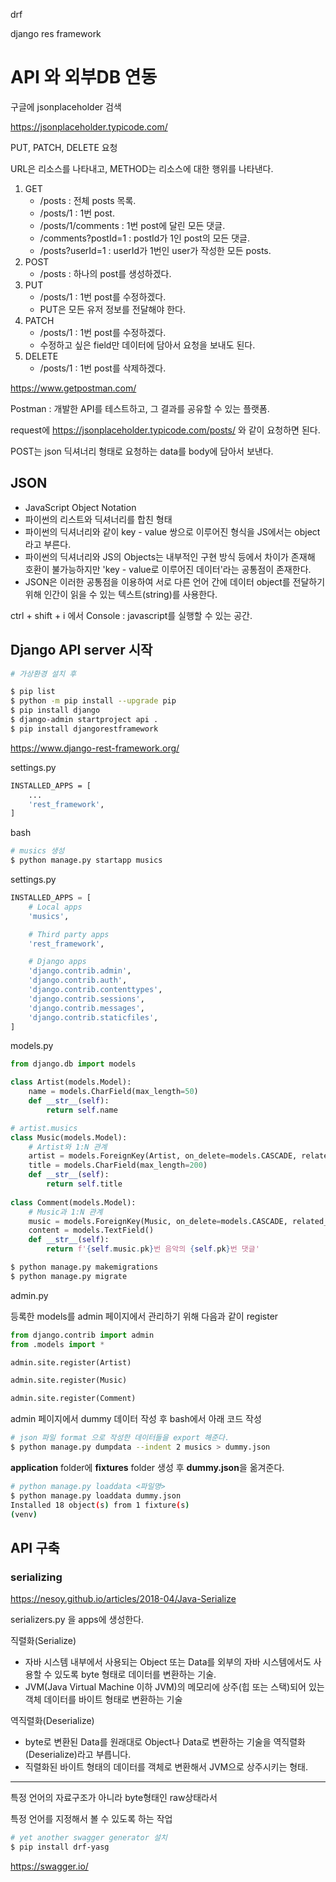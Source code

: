drf

django res framework



# API 와 외부DB 연동

구글에 jsonplaceholder 검색

 https://jsonplaceholder.typicode.com/ 

PUT, PATCH, DELETE 요청

URL은 리소스를 나타내고, METHOD는 리소스에 대한 행위를 나타낸다.

1. GET
   - /posts  :  전체 posts 목록.
   - /posts/1  :  1번 post.
   - /posts/1/comments  :  1번 post에 달린 모든 댓글.
   - /comments?postId=1  :  postId가 1인 post의 모든 댓글.
   - /posts?userId=1  :  userId가 1번인 user가 작성한 모든 posts.
2. POST
   - /posts : 하나의 post를 생성하겠다.
3. PUT
   - /posts/1  :  1번 post를 수정하겠다.
   - PUT은 모든 유저 정보를 전달해야 한다.
4. PATCH
   - /posts/1  :  1번 post를 수정하겠다.
   - 수정하고 싶은 field만 데이터에 담아서 요청을 보내도 된다.
5. DELETE
   - /posts/1  :  1번 post를 삭제하겠다.

 https://www.getpostman.com/ 

Postman : 개발한 API를 테스트하고, 그 결과를 공유할 수 있는 플랫폼.

request에 https://jsonplaceholder.typicode.com/posts/ 와 같이 요청하면 된다.

POST는 json 딕셔너리 형태로 요청하는 data를 body에 담아서 보낸다.

## JSON

- JavaScript Object Notation
- 파이썬의 리스트와 딕셔너리를 합친 형태
- 파이썬의 딕셔너리와 같이 key - value 쌍으로 이루어진 형식을 JS에서는 object라고 부른다.
- 파이썬의 딕셔너리와 JS의 Objects는 내부적인 구현 방식 등에서 차이가 존재해 호환이 불가능하지만 'key - value로 이루어진 데이터'라는 공통점이 존재한다.
- JSON은 이러한 공통점을 이용하여 서로 다른 언어 간에 데이터 object를 전달하기 위해 인간이 읽을 수 있는 텍스트(string)를 사용한다. 

ctrl + shift + i 에서 Console : javascript를 실행할 수 있는 공간.



## Django API server 시작

```bash
# 가상환경 설치 후

$ pip list
$ python -m pip install --upgrade pip
$ pip install django
$ django-admin startproject api .
$ pip install djangorestframework
```



https://www.django-rest-framework.org/

settings.py

```bash
INSTALLED_APPS = [
    ...
    'rest_framework',
]
```



bash

```bash
# musics 생성
$ python manage.py startapp musics
```



settings.py

```python
INSTALLED_APPS = [
    # Local apps
    'musics',

    # Third party apps
    'rest_framework',

    # Django apps
    'django.contrib.admin',
    'django.contrib.auth',
    'django.contrib.contenttypes',
    'django.contrib.sessions',
    'django.contrib.messages',
    'django.contrib.staticfiles',
]
```



models.py

```python
from django.db import models

class Artist(models.Model):
    name = models.CharField(max_length=50)
    def __str__(self):
        return self.name

# artist.musics
class Music(models.Model):
    # Artist와 1:N 관계 
    artist = models.ForeignKey(Artist, on_delete=models.CASCADE, related_name='musics')
    title = models.CharField(max_length=200)
    def __str__(self):
        return self.title
    
class Comment(models.Model):
    # Music과 1:N 관계
    music = models.ForeignKey(Music, on_delete=models.CASCADE, related_name='comments')
    content = models.TextField()
    def __str__(self):
        return f'{self.music.pk}번 음악의 {self.pk}번 댓글'

```



```bash
$ python manage.py makemigrations
$ python manage.py migrate
```



admin.py

등록한 models를 admin 페이지에서 관리하기 위해 다음과 같이 register

```python
from django.contrib import admin
from .models import *

admin.site.register(Artist)

admin.site.register(Music)

admin.site.register(Comment)
```



admin 페이지에서 dummy 데이터 작성 후 bash에서 아래 코드 작성

```bash
# json 파일 format 으로 작성한 데이터들을 export 해준다.
$ python manage.py dumpdata --indent 2 musics > dummy.json
```



**application** folder에 **fixtures** folder 생성 후 **dummy.json**을 옮겨준다.

```bash
# python manage.py loaddata <파일명>
$ python manage.py loaddata dummy.json
Installed 18 object(s) from 1 fixture(s)
(venv)
```



## API 구축

### serializing

https://nesoy.github.io/articles/2018-04/Java-Serialize

serializers.py 을 apps에 생성한다.

직렬화(Serialize)

- 자바 시스템 내부에서 사용되는 Object 또는 Data를 외부의 자바 시스템에서도 사용할 수 있도록 byte 형태로 데이터를 변환하는 기술.
- JVM(Java Virtual Machine 이하 JVM)의 메모리에 상주(힙 또는 스택)되어 있는 객체 데이터를 바이트 형태로 변환하는 기술

역직렬화(Deserialize)

- byte로 변환된 Data를 원래대로 Object나 Data로 변환하는 기술을 역직렬화(Deserialize)라고 부릅니다.
- 직렬화된 바이트 형태의 데이터를 객체로 변환해서 JVM으로 상주시키는 형태.

---

특정 언어의 자료구조가 아니라 byte형태인 raw상태라서

특정 언어를 지정해서 볼 수 있도록 하는 작업



```bash
# yet another swagger generator 설치
$ pip install drf-yasg
```



https://swagger.io/